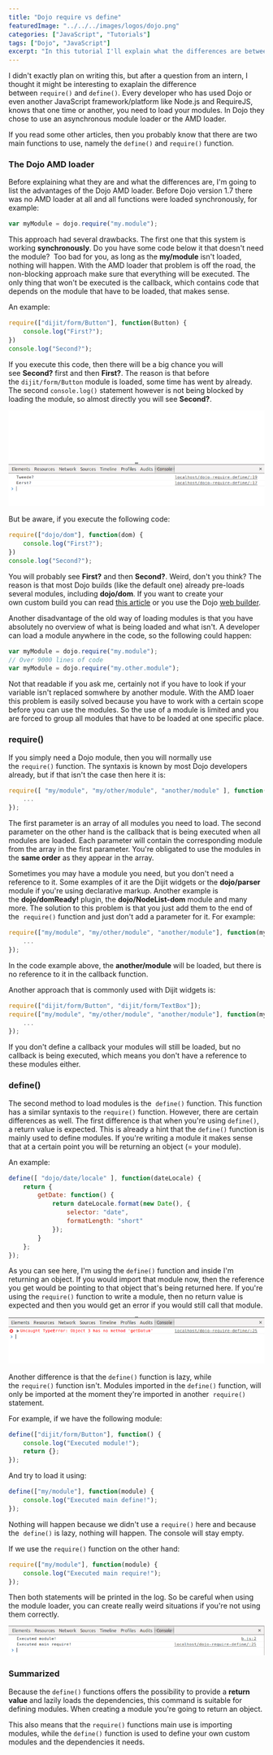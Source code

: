 ```yaml
---
title: "Dojo require vs define"
featuredImage: "../../../images/logos/dojo.png"
categories: ["JavaScript", "Tutorials"]
tags: ["Dojo", "JavaScript"]
excerpt: "In this tutorial I'll explain what the differences are between loading dependencies through require and define."
---
```


I didn't exactly plan on writing this, but after a question from an intern, I thought it might be interesting to exaplain the difference between `require()` and `define()`. Every developer who has used Dojo or even another JavaScript framework/platform like Node.js and RequireJS, knows that one time or another, you need to load your modules. In Dojo they chose to use an asynchronous module loader or the AMD loader.

If you read some other articles, then you probably know that there are two main functions to use, namely the `define()` and `require()` function.

### The Dojo AMD loader

Before explaining what they are and what the differences are, I'm going to list the advantages of the Dojo AMD loader. Before Dojo version 1.7 there was no AMD loader at all and all functions were loaded synchronously, for example:

```javascript
var myModule = dojo.require("my.module");
```

This approach had several drawbacks. The first one that this system is working **synchronously**. Do you have some code below it that doesn't need the module?  Too bad for you, as long as the **my/module** isn't loaded, nothing will happen. With the AMD loader that problem is off the road, the non-blocking approach make sure that everything will be executed. The only thing that won't be executed is the callback, which contains code that depends on the module that have to be loaded, that makes sense.

An example:

```javascript
require(["dijit/form/Button"], function(Button) {
    console.log("First?");
})
console.log("Second?");
```

If you execute this code, then there will be a big chance you will see **Second?** first and then **First?**. The reason is that before the `dijit/form/Button` module is loaded, some time has went by already. The second `console.log()` statement however is not being blocked by loading the module, so almost directly you will see **Second?**.

![console-async-amd](content/posts/2013/2013-07-09-dojo-require-vs-define/images/console-async-amd.png)

But be aware, if you execute the following code:

```javascript
require(["dojo/dom"], function(dom) {
    console.log("First?");
})
console.log("Second?");
```

You will probably see **First?** and then **Second?**. Weird, don't you think? The reason is that most Dojo builds (like the default one) already pre-loads several modules, including **dojo/dom**. If you want to create your own custom build you can read [this article](http://dojotoolkit.org/documentation/tutorials/1.9/build/) or you use the Dojo [web builder](http://build.dojotoolkit.org).

Another disadvantage of the old way of loading modules is that you have absolutely no overview of what is being loaded and what isn't. A developer can load a module anywhere in the code, so the following could happen:

```javascript
var myModule = dojo.require("my.module");
// Over 9000 lines of code
var myModule = dojo.require("my.other.module");
```

Not that readable if you ask me, certainly not if you have to look if your variable isn't replaced somwhere by another module. With the AMD loaer this problem is easily solved because you have to work with a certain scope before you can use the modules. So the use of a module is limited and you are forced to group all modules that have to be loaded at one specific place.

### require()

If you simply need a Dojo module, then you will normally use the `require()` function. The syntaxis is known by most Dojo developers already, but if that isn't the case then here it is:

```javascript
require([ "my/module", "my/other/module", "another/module" ], function(myModule, myOtherModule, anotherModule) {
    ...
});
```

The first parameter is an array of all modules you need to load. The second parameter on the other hand is the callback that is being executed when all modules are loaded. Each parameter will contain the corresponding module from the array in the first parameter. You're obligated to use the modules in the **same order** as they appear in the array.

Sometimes you may have a module you need, but you don't need a reference to it. Some examples of it are the Dijit widgets or the **dojo/parser** module if you're using declarative markup. Another example is the **dojo/domReady!** plugin, the **dojo/NodeList-dom** module and many more. The solution to this problem is that you just add them to the end of the  `require()` function and just don't add a parameter for it. For example:

```javascript
require(["my/module", "my/other/module", "another/module"], function(myModule, myOtherModule) {
    ...
});
```

In the code example above, the **another/module** will be loaded, but there is no reference to it in the callback function.

Another approach that is commonly used with Dijit widgets is:

```javascript
require(["dijit/form/Button", "dijit/form/TextBox"]);
require(["my/module", "my/other/module", "another/module"], function(myModule, myOtherModule) {
    ...
});
```

If you don't define a callback your modules will still be loaded, but no callback is being executed, which means you don't have a reference to these modules either.

### define()

The second method to load modules is the  `define()` function. This function has a similar syntaxis to the `require()` function. However, there are certain differences as well. The first difference is that when you're using `define()`, a return value is expected. This is already a hint that the `define()` function is mainly used to define modules. If you're writing a module it makes sense that at a certain point you will be returning an object (= your module).

An example:

```javascript
define([ "dojo/date/locale" ], function(dateLocale) {
    return {
        getDate: function() {
            return dateLocale.format(new Date(), {
                selector: "date",
                formatLength: "short"
            });
        }
    };
});
```

As you can see here, I'm using the `define()` function and inside I'm returning an object. If you would import that module now, then the reference you get would be pointing to that object that's being returned here. If you're using the `require()` function to write a module, then no return value is expected and then you would get an error if you would still call that module.

![failure-require](content/posts/2013/2013-07-09-dojo-require-vs-define/images/failure-require.png)

Another difference is that the `define()` function is lazy, while the `require()` function isn't. Modules imported in the `define()` function, will only be imported at the moment they're imported in another  `require()` statement.

For example, if we have the following module:

```javascript
define(["dijit/form/Button"], function() {
    console.log("Executed module!");
    return {};
});
```

And try to load it using:

```javascript
define(["my/module"], function(module) {
    console.log("Executed main define!");
});
```

Nothing will happen because we didn't use a `require()` here and because the  `define()` is lazy, nothing will happen. The console will stay empty.

If we use the `require()` function on the other hand:

```javascript
require(["my/module"], function(module) {
    console.log("Executed main require!");
});
```

Then both statements will be printed in the log. So be careful when using the module loader, you can create really weird situations if you're not using them correctly.

![require-vs-define](content/posts/2013/2013-07-09-dojo-require-vs-define/images/require-vs-define.png)

### Summarized

Because the `define()` functions offers the possibility to provide a **return value** and lazily loads the dependencies, this command is suitable for defining modules. When creating a module you're going to return an object.

This also means that the `require()` functions main use is importing modules, while the `define()` function is used to define your own custom modules and the dependencies it needs.
